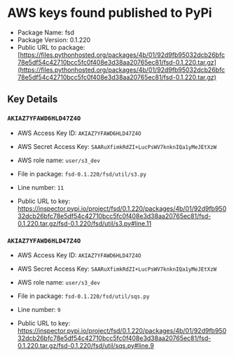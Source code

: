 # AWS keys found published to PyPi

* Package Name: fsd
* Package Version: 0.1.220
* Public URL to package: [https://files.pythonhosted.org/packages/4b/01/92d9fb95032dcb26bfc78e5df54c42710bcc5fc0f408e3d38aa20765ec81/fsd-0.1.220.tar.gz](https://files.pythonhosted.org/packages/4b/01/92d9fb95032dcb26bfc78e5df54c42710bcc5fc0f408e3d38aa20765ec81/fsd-0.1.220.tar.gz)

## Key Details

### `AKIAZ7YFAWD6HLD47Z4O`

* AWS Access Key ID: `AKIAZ7YFAWD6HLD47Z4O`
* AWS Secret Access Key: `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` 
* AWS role name: `user/s3_dev`
* File in package: `fsd-0.1.220/fsd/util/s3.py`
* Line number: `11`

* Public URL to key: https://inspector.pypi.io/project/fsd/0.1.220/packages/4b/01/92d9fb95032dcb26bfc78e5df54c42710bcc5fc0f408e3d38aa20765ec81/fsd-0.1.220.tar.gz/fsd-0.1.220/fsd/util/s3.py#line.11



### `AKIAZ7YFAWD6HLD47Z4O`

* AWS Access Key ID: `AKIAZ7YFAWD6HLD47Z4O`
* AWS Secret Access Key: `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` 
* AWS role name: `user/s3_dev`
* File in package: `fsd-0.1.220/fsd/util/sqs.py`
* Line number: `9`

* Public URL to key: https://inspector.pypi.io/project/fsd/0.1.220/packages/4b/01/92d9fb95032dcb26bfc78e5df54c42710bcc5fc0f408e3d38aa20765ec81/fsd-0.1.220.tar.gz/fsd-0.1.220/fsd/util/sqs.py#line.9


